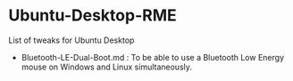 # Ubuntu-Desktop-RME
List of tweaks for Ubuntu Desktop

* Bluetooth-LE-Dual-Boot.md : To be able to use a Bluetooth Low Energy mouse on Windows and Linux simultaneously.
